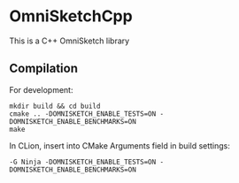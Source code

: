 # OmniSketchCpp

This is a C++ OmniSketch library

## Compilation

For development:
```shell
mkdir build && cd build
cmake .. -DOMNISKETCH_ENABLE_TESTS=ON -DOMNISKETCH_ENABLE_BENCHMARKS=ON
make
```

In CLion, insert into CMake Arguments field in build settings:
```
-G Ninja -DOMNISKETCH_ENABLE_TESTS=ON -DOMNISKETCH_ENABLE_BENCHMARKS=ON
```

